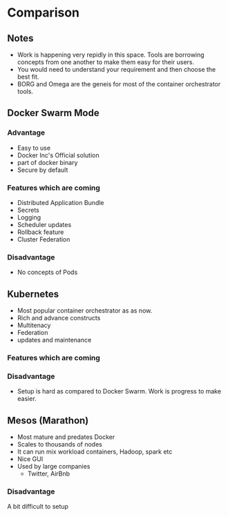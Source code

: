 # Comparison

## Notes
- Work is happening very repidly in this space. Tools are borrowing concepts from one another to make them easy for their users.
- You would need to understand your requirement and then choose the best fit.
- BORG and Omega are the geneis for most of the container orchestrator tools.


## Docker Swarm Mode

### Advantage
- Easy to use
- Docker Inc's Official solution
 - part of docker binary 
- Secure by default 

### Features which are coming 
- Distributed Application Bundle
- Secrets 
- Logging  
- Scheduler updates
- Rollback feature
- Cluster Federation

### Disadvantage
- No concepts of Pods

## Kubernetes
- Most popular container orchestrator as as now. 
- Rich and advance constructs  
- Multitenacy
- Federation
- updates and maintenance

### Features which are coming 

### Disadvantage
- Setup is hard as compared to Docker Swarm. Work is progress to make easier.  

## Mesos (Marathon)
- Most mature and predates Docker
- Scales to thousands of nodes
- It can run mix workload containers, Hadoop, spark etc 
- Nice GUI
- Used by large companies 
  - Twitter, AirBnb

### Disadvantage
A bit difficult to setup 
